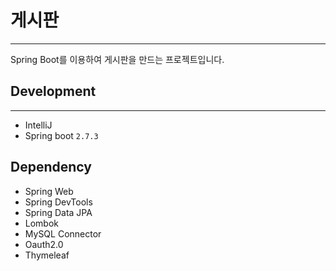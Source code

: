 # 게시판
---
Spring Boot를 이용하여 게시판을 만드는 프로젝트입니다.

## Development
---
- IntelliJ 
- Spring boot ```2.7.3```

Dependency
---
- Spring Web
- Spring DevTools
- Spring Data JPA
- Lombok
- MySQL Connector
- Oauth2.0
- Thymeleaf
